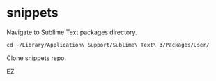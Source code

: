 snippets
========

Navigate to Sublime Text packages directory.
```shell
cd ~/Library/Application\ Support/Sublime\ Text\ 3/Packages/User/
```

Clone snippets repo.

EZ

